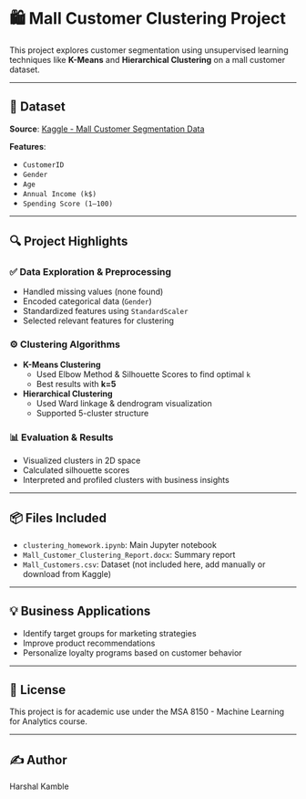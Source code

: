
# 🛍️ Mall Customer Clustering Project

This project explores customer segmentation using unsupervised learning techniques like **K-Means** and **Hierarchical Clustering** on a mall customer dataset.

---

## 📁 Dataset

**Source**: [Kaggle - Mall Customer Segmentation Data](https://www.kaggle.com/datasets/vjchoudhary7/customer-segmentation-tutorial-in-python)

**Features**:
- `CustomerID`
- `Gender`
- `Age`
- `Annual Income (k$)`
- `Spending Score (1–100)`

---

## 🔍 Project Highlights

### ✅ Data Exploration & Preprocessing
- Handled missing values (none found)
- Encoded categorical data (`Gender`)
- Standardized features using `StandardScaler`
- Selected relevant features for clustering

### ⚙️ Clustering Algorithms
- **K-Means Clustering**
  - Used Elbow Method & Silhouette Scores to find optimal `k`
  - Best results with **k=5**
- **Hierarchical Clustering**
  - Used Ward linkage & dendrogram visualization
  - Supported 5-cluster structure

### 📊 Evaluation & Results
- Visualized clusters in 2D space
- Calculated silhouette scores
- Interpreted and profiled clusters with business insights

---

## 📦 Files Included

- `clustering_homework.ipynb`: Main Jupyter notebook
- `Mall_Customer_Clustering_Report.docx`: Summary report
- `Mall_Customers.csv`: Dataset (not included here, add manually or download from Kaggle)

---

## 💡 Business Applications

- Identify target groups for marketing strategies
- Improve product recommendations
- Personalize loyalty programs based on customer behavior

---

## 📜 License

This project is for academic use under the MSA 8150 - Machine Learning for Analytics course.

---

## ✍️ Author

Harshal Kamble
